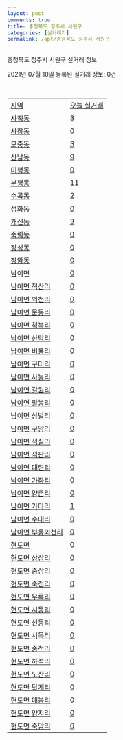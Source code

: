 ```yaml
---
layout: post
comments: true
title: 충청북도 청주시 서원구
categories: [실거래가]
permalink: /apt/충청북도 청주시 서원구
---
```


충청북도 청주시 서원구 실거래 정보

2021년 07월 10일 등록된 실거래 정보: 0건

<script type="text/javascript">
  google.charts.load('current', {'packages':['corechart']});
  google.charts.setOnLoadCallback(drawChart);

  function drawChart() {
    var data = google.visualization.arrayToDataTable([['거래일', '매매', '전월세', '전매'], ['20-07', 140, 139, 32], ['20-08', 179, 199, 48], ['20-09', 183, 181, 28], ['20-10', 235, 172, 68], ['20-11', 428, 218, 98], ['20-12', 524, 262, 71], ['21-01', 419, 336, 19], ['21-02', 428, 282, 21], ['21-03', 585, 290, 33], ['21-04', 516, 253, 43], ['21-05', 633, 283, 92], ['21-06', 406, 247, 14], ['21-07', 46, 28, 0]]);

    var options = {
      title: '최근 1년간 유형별 거래량 추이',
      legend: { position: 'bottom' }
    };

    var chart = new google.visualization.LineChart(document.getElementById('columnchart_material'));
    chart.draw(data, (options));
  }
</script>

<div id="columnchart_material" style="width: 95%; margin-left: -35px"></div>
<br>
<table class="sortable">
  <tr>
    <td><a href="#">지역</a></td>
    <td><a href="#">오늘 실거래</a></td>
  </tr>

  
  <tr class="item">
    <td><a href="충청북도 청주시 서원구 사직동">사직동</a></td>
    <td><a href="충청북도 청주시 서원구 사직동">3</a></td>
  </tr>
    

  <tr class="item">
    <td><a href="충청북도 청주시 서원구 사창동">사창동</a></td>
    <td><a href="충청북도 청주시 서원구 사창동">0</a></td>
  </tr>
    

  <tr class="item">
    <td><a href="충청북도 청주시 서원구 모충동">모충동</a></td>
    <td><a href="충청북도 청주시 서원구 모충동">3</a></td>
  </tr>
    

  <tr class="item">
    <td><a href="충청북도 청주시 서원구 산남동">산남동</a></td>
    <td><a href="충청북도 청주시 서원구 산남동">9</a></td>
  </tr>
    

  <tr class="item">
    <td><a href="충청북도 청주시 서원구 미평동">미평동</a></td>
    <td><a href="충청북도 청주시 서원구 미평동">0</a></td>
  </tr>
    

  <tr class="item">
    <td><a href="충청북도 청주시 서원구 분평동">분평동</a></td>
    <td><a href="충청북도 청주시 서원구 분평동">11</a></td>
  </tr>
    

  <tr class="item">
    <td><a href="충청북도 청주시 서원구 수곡동">수곡동</a></td>
    <td><a href="충청북도 청주시 서원구 수곡동">2</a></td>
  </tr>
    

  <tr class="item">
    <td><a href="충청북도 청주시 서원구 성화동">성화동</a></td>
    <td><a href="충청북도 청주시 서원구 성화동">0</a></td>
  </tr>
    

  <tr class="item">
    <td><a href="충청북도 청주시 서원구 개신동">개신동</a></td>
    <td><a href="충청북도 청주시 서원구 개신동">3</a></td>
  </tr>
    

  <tr class="item">
    <td><a href="충청북도 청주시 서원구 죽림동">죽림동</a></td>
    <td><a href="충청북도 청주시 서원구 죽림동">0</a></td>
  </tr>
    

  <tr class="item">
    <td><a href="충청북도 청주시 서원구 장성동">장성동</a></td>
    <td><a href="충청북도 청주시 서원구 장성동">0</a></td>
  </tr>
    

  <tr class="item">
    <td><a href="충청북도 청주시 서원구 장암동">장암동</a></td>
    <td><a href="충청북도 청주시 서원구 장암동">0</a></td>
  </tr>
    

  <tr class="item">
    <td><a href="충청북도 청주시 서원구 남이면">남이면</a></td>
    <td><a href="충청북도 청주시 서원구 남이면">0</a></td>
  </tr>
    

  <tr class="item">
    <td><a href="충청북도 청주시 서원구 남이면 척산리">남이면 척산리</a></td>
    <td><a href="충청북도 청주시 서원구 남이면 척산리">0</a></td>
  </tr>
    

  <tr class="item">
    <td><a href="충청북도 청주시 서원구 남이면 외천리">남이면 외천리</a></td>
    <td><a href="충청북도 청주시 서원구 남이면 외천리">0</a></td>
  </tr>
    

  <tr class="item">
    <td><a href="충청북도 청주시 서원구 남이면 문동리">남이면 문동리</a></td>
    <td><a href="충청북도 청주시 서원구 남이면 문동리">0</a></td>
  </tr>
    

  <tr class="item">
    <td><a href="충청북도 청주시 서원구 남이면 척북리">남이면 척북리</a></td>
    <td><a href="충청북도 청주시 서원구 남이면 척북리">0</a></td>
  </tr>
    

  <tr class="item">
    <td><a href="충청북도 청주시 서원구 남이면 산막리">남이면 산막리</a></td>
    <td><a href="충청북도 청주시 서원구 남이면 산막리">0</a></td>
  </tr>
    

  <tr class="item">
    <td><a href="충청북도 청주시 서원구 남이면 비룡리">남이면 비룡리</a></td>
    <td><a href="충청북도 청주시 서원구 남이면 비룡리">0</a></td>
  </tr>
    

  <tr class="item">
    <td><a href="충청북도 청주시 서원구 남이면 구미리">남이면 구미리</a></td>
    <td><a href="충청북도 청주시 서원구 남이면 구미리">0</a></td>
  </tr>
    

  <tr class="item">
    <td><a href="충청북도 청주시 서원구 남이면 사동리">남이면 사동리</a></td>
    <td><a href="충청북도 청주시 서원구 남이면 사동리">0</a></td>
  </tr>
    

  <tr class="item">
    <td><a href="충청북도 청주시 서원구 남이면 갈원리">남이면 갈원리</a></td>
    <td><a href="충청북도 청주시 서원구 남이면 갈원리">0</a></td>
  </tr>
    

  <tr class="item">
    <td><a href="충청북도 청주시 서원구 남이면 팔봉리">남이면 팔봉리</a></td>
    <td><a href="충청북도 청주시 서원구 남이면 팔봉리">0</a></td>
  </tr>
    

  <tr class="item">
    <td><a href="충청북도 청주시 서원구 남이면 상발리">남이면 상발리</a></td>
    <td><a href="충청북도 청주시 서원구 남이면 상발리">0</a></td>
  </tr>
    

  <tr class="item">
    <td><a href="충청북도 청주시 서원구 남이면 구암리">남이면 구암리</a></td>
    <td><a href="충청북도 청주시 서원구 남이면 구암리">0</a></td>
  </tr>
    

  <tr class="item">
    <td><a href="충청북도 청주시 서원구 남이면 석실리">남이면 석실리</a></td>
    <td><a href="충청북도 청주시 서원구 남이면 석실리">0</a></td>
  </tr>
    

  <tr class="item">
    <td><a href="충청북도 청주시 서원구 남이면 석판리">남이면 석판리</a></td>
    <td><a href="충청북도 청주시 서원구 남이면 석판리">0</a></td>
  </tr>
    

  <tr class="item">
    <td><a href="충청북도 청주시 서원구 남이면 대련리">남이면 대련리</a></td>
    <td><a href="충청북도 청주시 서원구 남이면 대련리">0</a></td>
  </tr>
    

  <tr class="item">
    <td><a href="충청북도 청주시 서원구 남이면 가좌리">남이면 가좌리</a></td>
    <td><a href="충청북도 청주시 서원구 남이면 가좌리">0</a></td>
  </tr>
    

  <tr class="item">
    <td><a href="충청북도 청주시 서원구 남이면 양촌리">남이면 양촌리</a></td>
    <td><a href="충청북도 청주시 서원구 남이면 양촌리">0</a></td>
  </tr>
    

  <tr class="item">
    <td><a href="충청북도 청주시 서원구 남이면 가마리">남이면 가마리</a></td>
    <td><a href="충청북도 청주시 서원구 남이면 가마리">1</a></td>
  </tr>
    

  <tr class="item">
    <td><a href="충청북도 청주시 서원구 남이면 수대리">남이면 수대리</a></td>
    <td><a href="충청북도 청주시 서원구 남이면 수대리">0</a></td>
  </tr>
    

  <tr class="item">
    <td><a href="충청북도 청주시 서원구 남이면 부용외천리">남이면 부용외천리</a></td>
    <td><a href="충청북도 청주시 서원구 남이면 부용외천리">0</a></td>
  </tr>
    

  <tr class="item">
    <td><a href="충청북도 청주시 서원구 현도면">현도면</a></td>
    <td><a href="충청북도 청주시 서원구 현도면">0</a></td>
  </tr>
    

  <tr class="item">
    <td><a href="충청북도 청주시 서원구 현도면 상삼리">현도면 상삼리</a></td>
    <td><a href="충청북도 청주시 서원구 현도면 상삼리">0</a></td>
  </tr>
    

  <tr class="item">
    <td><a href="충청북도 청주시 서원구 현도면 중삼리">현도면 중삼리</a></td>
    <td><a href="충청북도 청주시 서원구 현도면 중삼리">0</a></td>
  </tr>
    

  <tr class="item">
    <td><a href="충청북도 청주시 서원구 현도면 죽전리">현도면 죽전리</a></td>
    <td><a href="충청북도 청주시 서원구 현도면 죽전리">0</a></td>
  </tr>
    

  <tr class="item">
    <td><a href="충청북도 청주시 서원구 현도면 우록리">현도면 우록리</a></td>
    <td><a href="충청북도 청주시 서원구 현도면 우록리">0</a></td>
  </tr>
    

  <tr class="item">
    <td><a href="충청북도 청주시 서원구 현도면 시동리">현도면 시동리</a></td>
    <td><a href="충청북도 청주시 서원구 현도면 시동리">0</a></td>
  </tr>
    

  <tr class="item">
    <td><a href="충청북도 청주시 서원구 현도면 선동리">현도면 선동리</a></td>
    <td><a href="충청북도 청주시 서원구 현도면 선동리">0</a></td>
  </tr>
    

  <tr class="item">
    <td><a href="충청북도 청주시 서원구 현도면 시목리">현도면 시목리</a></td>
    <td><a href="충청북도 청주시 서원구 현도면 시목리">0</a></td>
  </tr>
    

  <tr class="item">
    <td><a href="충청북도 청주시 서원구 현도면 중척리">현도면 중척리</a></td>
    <td><a href="충청북도 청주시 서원구 현도면 중척리">0</a></td>
  </tr>
    

  <tr class="item">
    <td><a href="충청북도 청주시 서원구 현도면 하석리">현도면 하석리</a></td>
    <td><a href="충청북도 청주시 서원구 현도면 하석리">0</a></td>
  </tr>
    

  <tr class="item">
    <td><a href="충청북도 청주시 서원구 현도면 노산리">현도면 노산리</a></td>
    <td><a href="충청북도 청주시 서원구 현도면 노산리">0</a></td>
  </tr>
    

  <tr class="item">
    <td><a href="충청북도 청주시 서원구 현도면 달계리">현도면 달계리</a></td>
    <td><a href="충청북도 청주시 서원구 현도면 달계리">0</a></td>
  </tr>
    

  <tr class="item">
    <td><a href="충청북도 청주시 서원구 현도면 매봉리">현도면 매봉리</a></td>
    <td><a href="충청북도 청주시 서원구 현도면 매봉리">0</a></td>
  </tr>
    

  <tr class="item">
    <td><a href="충청북도 청주시 서원구 현도면 양지리">현도면 양지리</a></td>
    <td><a href="충청북도 청주시 서원구 현도면 양지리">0</a></td>
  </tr>
    

  <tr class="item">
    <td><a href="충청북도 청주시 서원구 현도면 죽암리">현도면 죽암리</a></td>
    <td><a href="충청북도 청주시 서원구 현도면 죽암리">0</a></td>
  </tr>
    


</table>


    